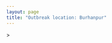 ```yaml
---
layout: page
title: "Outbreak location: Burhanpur"
---
```

<div id="mapid">
<script src="https://buda-magenta.github.io/hazard_map/load_map.js"></script>
><script>
var marker_outbreak = L.marker([26.269721, 82.994425],{"autoPan": true}).addTo(map); marker_outbreak.bindTooltip("Burhanpur").openTooltip();

var circle_1 = L.circle([20.993276, 75.839983], {"pane": "markerPane", "color": "red", "fill": true, "fillOpacity": 0.2, "fillRule": "evenodd", "lineCap": "round", "lineJoin": "round", "opacity": 1.0, "radius": 397585, "stroke": true, "weight": 2}).addTo(map);
circle_1.bindTooltip("Bhusawal<br>rank: 1<br>hazard index: 0.099396")

var circle_2 = L.circle([21.977864, 76.568828], {"pane": "markerPane", "color": "red", "fill": true, "fillOpacity": 0.2, "fillRule": "evenodd", "lineCap": "round", "lineJoin": "round", "opacity": 1.0, "radius": 160866, "stroke": true, "weight": 2}).addTo(map);
circle_2.bindTooltip("Khandwa<br>rank: 2<br>hazard index: 0.040217")

var circle_3 = L.circle([25.438130, 81.833800], {"pane": "markerPane", "color": "red", "fill": true, "fillOpacity": 0.2, "fillRule": "evenodd", "lineCap": "round", "lineJoin": "round", "opacity": 1.0, "radius": 143285, "stroke": true, "weight": 2}).addTo(map);
circle_3.bindTooltip("Allahabad<br>rank: 3<br>hazard index: 0.035821")

var circle_4 = L.circle([25.335649, 83.007629], {"pane": "markerPane", "color": "red", "fill": true, "fillOpacity": 0.2, "fillRule": "evenodd", "lineCap": "round", "lineJoin": "round", "opacity": 1.0, "radius": 140315, "stroke": true, "weight": 2}).addTo(map);
circle_4.bindTooltip("Varanasi<br>rank: 4<br>hazard index: 0.035079")

var circle_5 = L.circle([26.671329, 83.364583], {"pane": "markerPane", "color": "red", "fill": true, "fillOpacity": 0.2, "fillRule": "evenodd", "lineCap": "round", "lineJoin": "round", "opacity": 1.0, "radius": 69755, "stroke": true, "weight": 2}).addTo(map);
circle_5.bindTooltip("Gorakhpur<br>rank: 5<br>hazard index: 0.017439")

var circle_6 = L.circle([23.160894, 79.949770], {"pane": "markerPane", "color": "red", "fill": true, "fillOpacity": 0.2, "fillRule": "evenodd", "lineCap": "round", "lineJoin": "round", "opacity": 1.0, "radius": 61473, "stroke": true, "weight": 2}).addTo(map);
circle_6.bindTooltip("Jabalpur<br>rank: 6<br>hazard index: 0.015368")

var circle_7 = L.circle([19.075990, 72.877393], {"pane": "markerPane", "color": "red", "fill": true, "fillOpacity": 0.2, "fillRule": "evenodd", "lineCap": "round", "lineJoin": "round", "opacity": 1.0, "radius": 36265, "stroke": true, "weight": 2}).addTo(map);
circle_7.bindTooltip("Mumbai<br>rank: 7<br>hazard index: 0.009066")

var circle_8 = L.circle([26.055318, 82.993139], {"pane": "markerPane", "color": "red", "fill": true, "fillOpacity": 0.2, "fillRule": "evenodd", "lineCap": "round", "lineJoin": "round", "opacity": 1.0, "radius": 31450, "stroke": true, "weight": 2}).addTo(map);
circle_8.bindTooltip("Nizamabad<br>rank: 8<br>hazard index: 0.007863")

var circle_9 = L.circle([25.954628, 83.647350], {"pane": "markerPane", "color": "red", "fill": true, "fillOpacity": 0.2, "fillRule": "evenodd", "lineCap": "round", "lineJoin": "round", "opacity": 1.0, "radius": 29693, "stroke": true, "weight": 2}).addTo(map);
circle_9.bindTooltip("Maunath Bhanjan<br>rank: 9<br>hazard index: 0.007423")

var circle_10 = L.circle([25.623457, 84.596839], {"pane": "markerPane", "color": "red", "fill": true, "fillOpacity": 0.2, "fillRule": "evenodd", "lineCap": "round", "lineJoin": "round", "opacity": 1.0, "radius": 28161, "stroke": true, "weight": 2}).addTo(map);
circle_10.bindTooltip("Arrah<br>rank: 10<br>hazard index: 0.007040")

var circle_11 = L.circle([24.935635, 82.647701], {"pane": "markerPane", "color": "red", "fill": true, "fillOpacity": 0.2, "fillRule": "evenodd", "lineCap": "round", "lineJoin": "round", "opacity": 1.0, "radius": 26728, "stroke": true, "weight": 2}).addTo(map);
circle_11.bindTooltip("Mirzapur<br>rank: 11<br>hazard index: 0.006682")

var circle_12 = L.circle([21.170200, 72.831100], {"pane": "markerPane", "color": "red", "fill": true, "fillOpacity": 0.2, "fillRule": "evenodd", "lineCap": "round", "lineJoin": "round", "opacity": 1.0, "radius": 24765, "stroke": true, "weight": 2}).addTo(map);
circle_12.bindTooltip("Surat<br>rank: 12<br>hazard index: 0.006191")

var circle_13 = L.circle([18.521428, 73.854454], {"pane": "markerPane", "color": "red", "fill": true, "fillOpacity": 0.2, "fillRule": "evenodd", "lineCap": "round", "lineJoin": "round", "opacity": 1.0, "radius": 19594, "stroke": true, "weight": 2}).addTo(map);
circle_13.bindTooltip("Pune<br>rank: 13<br>hazard index: 0.004899")

var circle_14 = L.circle([25.264902, 82.985787], {"pane": "markerPane", "color": "red", "fill": true, "fillOpacity": 0.2, "fillRule": "evenodd", "lineCap": "round", "lineJoin": "round", "opacity": 1.0, "radius": 18581, "stroke": true, "weight": 2}).addTo(map);
circle_14.bindTooltip("Morvi<br>rank: 14<br>hazard index: 0.004645")

var circle_15 = L.circle([25.773344, 84.784977], {"pane": "markerPane", "color": "red", "fill": true, "fillOpacity": 0.2, "fillRule": "evenodd", "lineCap": "round", "lineJoin": "round", "opacity": 1.0, "radius": 13704, "stroke": true, "weight": 2}).addTo(map);
circle_15.bindTooltip("Chapra<br>rank: 15<br>hazard index: 0.003426")

var circle_16 = L.circle([26.791073, 84.560107], {"pane": "markerPane", "color": "red", "fill": true, "fillOpacity": 0.2, "fillRule": "evenodd", "lineCap": "round", "lineJoin": "round", "opacity": 1.0, "radius": 13467, "stroke": true, "weight": 2}).addTo(map);
circle_16.bindTooltip("Bettiah<br>rank: 16<br>hazard index: 0.003367")

var circle_17 = L.circle([27.059011, 84.206464], {"pane": "markerPane", "color": "red", "fill": true, "fillOpacity": 0.2, "fillRule": "evenodd", "lineCap": "round", "lineJoin": "round", "opacity": 1.0, "radius": 12795, "stroke": true, "weight": 2}).addTo(map);
circle_17.bindTooltip("Bagaha<br>rank: 17<br>hazard index: 0.003199")

var circle_18 = L.circle([21.149813, 79.082056], {"pane": "markerPane", "color": "red", "fill": true, "fillOpacity": 0.2, "fillRule": "evenodd", "lineCap": "round", "lineJoin": "round", "opacity": 1.0, "radius": 11937, "stroke": true, "weight": 2}).addTo(map);
circle_18.bindTooltip("Nagpur<br>rank: 18<br>hazard index: 0.002984")

var circle_19 = L.circle([24.900100, 84.018211], {"pane": "markerPane", "color": "red", "fill": true, "fillOpacity": 0.2, "fillRule": "evenodd", "lineCap": "round", "lineJoin": "round", "opacity": 1.0, "radius": 11650, "stroke": true, "weight": 2}).addTo(map);
circle_19.bindTooltip("Sasaram<br>rank: 19<br>hazard index: 0.002913")

var circle_20 = L.circle([26.250000, 81.250000], {"pane": "markerPane", "color": "red", "fill": true, "fillOpacity": 0.2, "fillRule": "evenodd", "lineCap": "round", "lineJoin": "round", "opacity": 1.0, "radius": 11389, "stroke": true, "weight": 2}).addTo(map);
circle_20.bindTooltip("Rae Bareli<br>rank: 20<br>hazard index: 0.002847")

var circle_21 = L.circle([20.843512, 75.525927], {"pane": "markerPane", "color": "red", "fill": true, "fillOpacity": 0.2, "fillRule": "evenodd", "lineCap": "round", "lineJoin": "round", "opacity": 1.0, "radius": 11161, "stroke": true, "weight": 2}).addTo(map);
circle_21.bindTooltip("Jalgaon<br>rank: 21<br>hazard index: 0.002790")

var circle_22 = L.circle([25.795593, 82.488341], {"pane": "markerPane", "color": "red", "fill": true, "fillOpacity": 0.2, "fillRule": "evenodd", "lineCap": "round", "lineJoin": "round", "opacity": 1.0, "radius": 10961, "stroke": true, "weight": 2}).addTo(map);
circle_22.bindTooltip("Jaunpur<br>rank: 22<br>hazard index: 0.002740")

var circle_23 = L.circle([25.895924, 82.437716], {"pane": "markerPane", "color": "red", "fill": true, "fillOpacity": 0.2, "fillRule": "evenodd", "lineCap": "round", "lineJoin": "round", "opacity": 1.0, "radius": 10722, "stroke": true, "weight": 2}).addTo(map);
circle_23.bindTooltip("Badlapur<br>rank: 23<br>hazard index: 0.002681")

var circle_24 = L.circle([25.280733, 83.125128], {"pane": "markerPane", "color": "red", "fill": true, "fillOpacity": 0.2, "fillRule": "evenodd", "lineCap": "round", "lineJoin": "round", "opacity": 1.0, "radius": 9927, "stroke": true, "weight": 2}).addTo(map);
circle_24.bindTooltip("Mughal Sarai<br>rank: 24<br>hazard index: 0.002482")

var circle_25 = L.circle([26.022697, 83.028873], {"pane": "markerPane", "color": "red", "fill": true, "fillOpacity": 0.2, "fillRule": "evenodd", "lineCap": "round", "lineJoin": "round", "opacity": 1.0, "radius": 9866, "stroke": true, "weight": 2}).addTo(map);
circle_25.bindTooltip("Azamgarh<br>rank: 25<br>hazard index: 0.002467")

var circle_26 = L.circle([26.423847, 83.762732], {"pane": "markerPane", "color": "red", "fill": true, "fillOpacity": 0.2, "fillRule": "evenodd", "lineCap": "round", "lineJoin": "round", "opacity": 1.0, "radius": 9800, "stroke": true, "weight": 2}).addTo(map);
circle_26.bindTooltip("Deoria<br>rank: 26<br>hazard index: 0.002450")

var circle_27 = L.circle([20.011247, 73.790236], {"pane": "markerPane", "color": "red", "fill": true, "fillOpacity": 0.2, "fillRule": "evenodd", "lineCap": "round", "lineJoin": "round", "opacity": 1.0, "radius": 9480, "stroke": true, "weight": 2}).addTo(map);
circle_27.bindTooltip("Nashik<br>rank: 27<br>hazard index: 0.002370")

var circle_28 = L.circle([25.572433, 83.609605], {"pane": "markerPane", "color": "red", "fill": true, "fillOpacity": 0.2, "fillRule": "evenodd", "lineCap": "round", "lineJoin": "round", "opacity": 1.0, "radius": 9387, "stroke": true, "weight": 2}).addTo(map);
circle_28.bindTooltip("Medinipur<br>rank: 28<br>hazard index: 0.002347")

var circle_29 = L.circle([26.131004, 84.391257], {"pane": "markerPane", "color": "red", "fill": true, "fillOpacity": 0.2, "fillRule": "evenodd", "lineCap": "round", "lineJoin": "round", "opacity": 1.0, "radius": 8852, "stroke": true, "weight": 2}).addTo(map);
circle_29.bindTooltip("Siwan<br>rank: 29<br>hazard index: 0.002213")

var circle_30 = L.circle([20.761862, 77.192172], {"pane": "markerPane", "color": "red", "fill": true, "fillOpacity": 0.2, "fillRule": "evenodd", "lineCap": "round", "lineJoin": "round", "opacity": 1.0, "radius": 8451, "stroke": true, "weight": 2}).addTo(map);
circle_30.bindTooltip("Akola<br>rank: 30<br>hazard index: 0.002113")

var circle_31 = L.circle([26.638076, 82.059024], {"pane": "markerPane", "color": "red", "fill": true, "fillOpacity": 0.2, "fillRule": "evenodd", "lineCap": "round", "lineJoin": "round", "opacity": 1.0, "radius": 8411, "stroke": true, "weight": 2}).addTo(map);
circle_31.bindTooltip("Faizabad<br>rank: 31<br>hazard index: 0.002103")

var circle_32 = L.circle([23.258486, 77.401989], {"pane": "markerPane", "color": "red", "fill": true, "fillOpacity": 0.2, "fillRule": "evenodd", "lineCap": "round", "lineJoin": "round", "opacity": 1.0, "radius": 8238, "stroke": true, "weight": 2}).addTo(map);
circle_32.bindTooltip("Bhopal<br>rank: 32<br>hazard index: 0.002060")

var circle_33 = L.circle([25.562071, 84.015672], {"pane": "markerPane", "color": "red", "fill": true, "fillOpacity": 0.2, "fillRule": "evenodd", "lineCap": "round", "lineJoin": "round", "opacity": 1.0, "radius": 8077, "stroke": true, "weight": 2}).addTo(map);
circle_33.bindTooltip("Buxar<br>rank: 33<br>hazard index: 0.002019")

var circle_34 = L.circle([24.500000, 81.000000], {"pane": "markerPane", "color": "red", "fill": true, "fillOpacity": 0.2, "fillRule": "evenodd", "lineCap": "round", "lineJoin": "round", "opacity": 1.0, "radius": 8014, "stroke": true, "weight": 2}).addTo(map);
circle_34.bindTooltip("Satna<br>rank: 34<br>hazard index: 0.002004")

var circle_35 = L.circle([25.877933, 84.119959], {"pane": "markerPane", "color": "red", "fill": true, "fillOpacity": 0.2, "fillRule": "evenodd", "lineCap": "round", "lineJoin": "round", "opacity": 1.0, "radius": 7690, "stroke": true, "weight": 2}).addTo(map);
circle_35.bindTooltip("Ballia<br>rank: 35<br>hazard index: 0.001923")

var circle_36 = L.circle([26.724789, 82.793269], {"pane": "markerPane", "color": "red", "fill": true, "fillOpacity": 0.2, "fillRule": "evenodd", "lineCap": "round", "lineJoin": "round", "opacity": 1.0, "radius": 7407, "stroke": true, "weight": 2}).addTo(map);
circle_36.bindTooltip("Basti<br>rank: 36<br>hazard index: 0.001852")

var circle_37 = L.circle([25.603508, 83.507454], {"pane": "markerPane", "color": "red", "fill": true, "fillOpacity": 0.2, "fillRule": "evenodd", "lineCap": "round", "lineJoin": "round", "opacity": 1.0, "radius": 7130, "stroke": true, "weight": 2}).addTo(map);
circle_37.bindTooltip("Ghazipur<br>rank: 37<br>hazard index: 0.001783")

var circle_38 = L.circle([27.109667, 81.918329], {"pane": "markerPane", "color": "red", "fill": true, "fillOpacity": 0.2, "fillRule": "evenodd", "lineCap": "round", "lineJoin": "round", "opacity": 1.0, "radius": 6941, "stroke": true, "weight": 2}).addTo(map);
circle_38.bindTooltip("Gonda<br>rank: 38<br>hazard index: 0.001735")

var circle_39 = L.circle([25.531031, 78.652689], {"pane": "markerPane", "color": "red", "fill": true, "fillOpacity": 0.2, "fillRule": "evenodd", "lineCap": "round", "lineJoin": "round", "opacity": 1.0, "radius": 6420, "stroke": true, "weight": 2}).addTo(map);
circle_39.bindTooltip("Jhansi<br>rank: 39<br>hazard index: 0.001605")

var circle_40 = L.circle([19.169335, 77.311013], {"pane": "markerPane", "color": "red", "fill": true, "fillOpacity": 0.2, "fillRule": "evenodd", "lineCap": "round", "lineJoin": "round", "opacity": 1.0, "radius": 6284, "stroke": true, "weight": 2}).addTo(map);
circle_40.bindTooltip("Nanded Waghala<br>rank: 40<br>hazard index: 0.001571")

var circle_41 = L.circle([25.609324, 85.123525], {"pane": "markerPane", "color": "red", "fill": true, "fillOpacity": 0.2, "fillRule": "evenodd", "lineCap": "round", "lineJoin": "round", "opacity": 1.0, "radius": 6077, "stroke": true, "weight": 2}).addTo(map);
circle_41.bindTooltip("Patna<br>rank: 41<br>hazard index: 0.001519")

var circle_42 = L.circle([22.720362, 75.868200], {"pane": "markerPane", "color": "red", "fill": true, "fillOpacity": 0.2, "fillRule": "evenodd", "lineCap": "round", "lineJoin": "round", "opacity": 1.0, "radius": 5813, "stroke": true, "weight": 2}).addTo(map);
circle_42.bindTooltip("Indore<br>rank: 42<br>hazard index: 0.001453")

var circle_43 = L.circle([26.460914, 80.321759], {"pane": "markerPane", "color": "red", "fill": true, "fillOpacity": 0.2, "fillRule": "evenodd", "lineCap": "round", "lineJoin": "round", "opacity": 1.0, "radius": 5808, "stroke": true, "weight": 2}).addTo(map);
circle_43.bindTooltip("Kanpur<br>rank: 43<br>hazard index: 0.001452")

var circle_44 = L.circle([26.242511, 82.296169], {"pane": "markerPane", "color": "red", "fill": true, "fillOpacity": 0.2, "fillRule": "evenodd", "lineCap": "round", "lineJoin": "round", "opacity": 1.0, "radius": 5466, "stroke": true, "weight": 2}).addTo(map);
circle_44.bindTooltip("Sultanpur<br>rank: 44<br>hazard index: 0.001367")

var circle_45 = L.circle([19.194329, 72.970178], {"pane": "markerPane", "color": "red", "fill": true, "fillOpacity": 0.2, "fillRule": "evenodd", "lineCap": "round", "lineJoin": "round", "opacity": 1.0, "radius": 5286, "stroke": true, "weight": 2}).addTo(map);
circle_45.bindTooltip("Thane<br>rank: 45<br>hazard index: 0.001322")

var circle_46 = L.circle([26.838100, 80.934600], {"pane": "markerPane", "color": "red", "fill": true, "fillOpacity": 0.2, "fillRule": "evenodd", "lineCap": "round", "lineJoin": "round", "opacity": 1.0, "radius": 5213, "stroke": true, "weight": 2}).addTo(map);
circle_46.bindTooltip("Lucknow<br>rank: 46<br>hazard index: 0.001303")

var circle_47 = L.circle([28.651718, 77.221939], {"pane": "markerPane", "color": "red", "fill": true, "fillOpacity": 0.2, "fillRule": "evenodd", "lineCap": "round", "lineJoin": "round", "opacity": 1.0, "radius": 4616, "stroke": true, "weight": 2}).addTo(map);
circle_47.bindTooltip("Delhi<br>rank: 47<br>hazard index: 0.001154")

var circle_48 = L.circle([20.030976, 79.358139], {"pane": "markerPane", "color": "red", "fill": true, "fillOpacity": 0.2, "fillRule": "evenodd", "lineCap": "round", "lineJoin": "round", "opacity": 1.0, "radius": 4417, "stroke": true, "weight": 2}).addTo(map);
circle_48.bindTooltip("Chandrapur<br>rank: 48<br>hazard index: 0.001104")

var circle_49 = L.circle([19.290314, 76.602903], {"pane": "markerPane", "color": "red", "fill": true, "fillOpacity": 0.2, "fillRule": "evenodd", "lineCap": "round", "lineJoin": "round", "opacity": 1.0, "radius": 3506, "stroke": true, "weight": 2}).addTo(map);
circle_49.bindTooltip("Parbhani<br>rank: 49<br>hazard index: 0.000877")

var circle_50 = L.circle([19.877263, 75.339024], {"pane": "markerPane", "color": "red", "fill": true, "fillOpacity": 0.2, "fillRule": "evenodd", "lineCap": "round", "lineJoin": "round", "opacity": 1.0, "radius": 3313, "stroke": true, "weight": 2}).addTo(map);
circle_50.bindTooltip("Aurangabad<br>rank: 50<br>hazard index: 0.000828")

var circle_51 = L.circle([19.918233, 75.868625], {"pane": "markerPane", "color": "red", "fill": true, "fillOpacity": 0.2, "fillRule": "evenodd", "lineCap": "round", "lineJoin": "round", "opacity": 1.0, "radius": 3257, "stroke": true, "weight": 2}).addTo(map);
circle_51.bindTooltip("Jalna<br>rank: 51<br>hazard index: 0.000814")

var circle_52 = L.circle([24.197443, 82.666145], {"pane": "markerPane", "color": "red", "fill": true, "fillOpacity": 0.2, "fillRule": "evenodd", "lineCap": "round", "lineJoin": "round", "opacity": 1.0, "radius": 2852, "stroke": true, "weight": 2}).addTo(map);
circle_52.bindTooltip("Singrauli<br>rank: 52<br>hazard index: 0.000713")

var circle_53 = L.circle([21.154541, 77.644296], {"pane": "markerPane", "color": "red", "fill": true, "fillOpacity": 0.2, "fillRule": "evenodd", "lineCap": "round", "lineJoin": "round", "opacity": 1.0, "radius": 2772, "stroke": true, "weight": 2}).addTo(map);
circle_53.bindTooltip("Amravati<br>rank: 53<br>hazard index: 0.000693")

var circle_54 = L.circle([22.305199, 70.802834], {"pane": "markerPane", "color": "red", "fill": true, "fillOpacity": 0.2, "fillRule": "evenodd", "lineCap": "round", "lineJoin": "round", "opacity": 1.0, "radius": 2744, "stroke": true, "weight": 2}).addTo(map);
circle_54.bindTooltip("Rajkot<br>rank: 54<br>hazard index: 0.000686")

var circle_55 = L.circle([27.209822, 79.048137], {"pane": "markerPane", "color": "red", "fill": true, "fillOpacity": 0.2, "fillRule": "evenodd", "lineCap": "round", "lineJoin": "round", "opacity": 1.0, "radius": 2635, "stroke": true, "weight": 2}).addTo(map);
circle_55.bindTooltip("Mainpuri<br>rank: 55<br>hazard index: 0.000659")

var circle_56 = L.circle([12.979120, 77.591300], {"pane": "markerPane", "color": "red", "fill": true, "fillOpacity": 0.2, "fillRule": "evenodd", "lineCap": "round", "lineJoin": "round", "opacity": 1.0, "radius": 2564, "stroke": true, "weight": 2}).addTo(map);
circle_56.bindTooltip("Bangalore<br>rank: 56<br>hazard index: 0.000641")

var circle_57 = L.circle([17.388786, 78.461065], {"pane": "markerPane", "color": "red", "fill": true, "fillOpacity": 0.2, "fillRule": "evenodd", "lineCap": "round", "lineJoin": "round", "opacity": 1.0, "radius": 2512, "stroke": true, "weight": 2}).addTo(map);
circle_57.bindTooltip("Hyderabad<br>rank: 57<br>hazard index: 0.000628")

var circle_58 = L.circle([19.250000, 74.750000], {"pane": "markerPane", "color": "red", "fill": true, "fillOpacity": 0.2, "fillRule": "evenodd", "lineCap": "round", "lineJoin": "round", "opacity": 1.0, "radius": 2313, "stroke": true, "weight": 2}).addTo(map);
circle_58.bindTooltip("Ahmadnagar<br>rank: 58<br>hazard index: 0.000578")

var circle_59 = L.circle([26.148658, 85.340013], {"pane": "markerPane", "color": "red", "fill": true, "fillOpacity": 0.2, "fillRule": "evenodd", "lineCap": "round", "lineJoin": "round", "opacity": 1.0, "radius": 2240, "stroke": true, "weight": 2}).addTo(map);
circle_59.bindTooltip("Muzaffarpur<br>rank: 59<br>hazard index: 0.000560")

var circle_60 = L.circle([27.985060, 80.753845], {"pane": "markerPane", "color": "red", "fill": true, "fillOpacity": 0.2, "fillRule": "evenodd", "lineCap": "round", "lineJoin": "round", "opacity": 1.0, "radius": 2032, "stroke": true, "weight": 2}).addTo(map);
circle_60.bindTooltip("Lakhimpur<br>rank: 60<br>hazard index: 0.000508")

var circle_61 = L.circle([25.623400, 85.041700], {"pane": "markerPane", "color": "red", "fill": true, "fillOpacity": 0.2, "fillRule": "evenodd", "lineCap": "round", "lineJoin": "round", "opacity": 1.0, "radius": 1934, "stroke": true, "weight": 2}).addTo(map);
circle_61.bindTooltip("Dinapur Nizamat<br>rank: 61<br>hazard index: 0.000484")

var circle_62 = L.circle([25.286698, 87.132254], {"pane": "markerPane", "color": "red", "fill": true, "fillOpacity": 0.2, "fillRule": "evenodd", "lineCap": "round", "lineJoin": "round", "opacity": 1.0, "radius": 1742, "stroke": true, "weight": 2}).addTo(map);
circle_62.bindTooltip("Bhagalpur<br>rank: 62<br>hazard index: 0.000436")

var circle_63 = L.circle([22.297314, 73.194257], {"pane": "markerPane", "color": "red", "fill": true, "fillOpacity": 0.2, "fillRule": "evenodd", "lineCap": "round", "lineJoin": "round", "opacity": 1.0, "radius": 1620, "stroke": true, "weight": 2}).addTo(map);
circle_63.bindTooltip("Vadodara<br>rank: 63<br>hazard index: 0.000405")

var circle_64 = L.circle([20.825623, 78.613146], {"pane": "markerPane", "color": "red", "fill": true, "fillOpacity": 0.2, "fillRule": "evenodd", "lineCap": "round", "lineJoin": "round", "opacity": 1.0, "radius": 1603, "stroke": true, "weight": 2}).addTo(map);
circle_64.bindTooltip("Wardha<br>rank: 64<br>hazard index: 0.000401")

var circle_65 = L.circle([25.196826, 76.000893], {"pane": "markerPane", "color": "red", "fill": true, "fillOpacity": 0.2, "fillRule": "evenodd", "lineCap": "round", "lineJoin": "round", "opacity": 1.0, "radius": 1549, "stroke": true, "weight": 2}).addTo(map);
circle_65.bindTooltip("Kota<br>rank: 65<br>hazard index: 0.000387")

var circle_66 = L.circle([23.174597, 75.785142], {"pane": "markerPane", "color": "red", "fill": true, "fillOpacity": 0.2, "fillRule": "evenodd", "lineCap": "round", "lineJoin": "round", "opacity": 1.0, "radius": 1535, "stroke": true, "weight": 2}).addTo(map);
circle_66.bindTooltip("Ujjain<br>rank: 66<br>hazard index: 0.000384")

var circle_67 = L.circle([18.627929, 73.800983], {"pane": "markerPane", "color": "red", "fill": true, "fillOpacity": 0.2, "fillRule": "evenodd", "lineCap": "round", "lineJoin": "round", "opacity": 1.0, "radius": 1457, "stroke": true, "weight": 2}).addTo(map);
circle_67.bindTooltip("Pimpri Chinchwad<br>rank: 67<br>hazard index: 0.000364")

var circle_68 = L.circle([22.541418, 88.357691], {"pane": "markerPane", "color": "red", "fill": true, "fillOpacity": 0.2, "fillRule": "evenodd", "lineCap": "round", "lineJoin": "round", "opacity": 1.0, "radius": 1439, "stroke": true, "weight": 2}).addTo(map);
circle_68.bindTooltip("Kolkata<br>rank: 68<br>hazard index: 0.000360")

var circle_69 = L.circle([20.259399, 76.976203], {"pane": "markerPane", "color": "red", "fill": true, "fillOpacity": 0.2, "fillRule": "evenodd", "lineCap": "round", "lineJoin": "round", "opacity": 1.0, "radius": 1396, "stroke": true, "weight": 2}).addTo(map);
circle_69.bindTooltip("Malegaon<br>rank: 69<br>hazard index: 0.000349")

var circle_70 = L.circle([23.021624, 72.579707], {"pane": "markerPane", "color": "red", "fill": true, "fillOpacity": 0.2, "fillRule": "evenodd", "lineCap": "round", "lineJoin": "round", "opacity": 1.0, "radius": 1191, "stroke": true, "weight": 2}).addTo(map);
circle_70.bindTooltip("Ahmedabad<br>rank: 70<br>hazard index: 0.000298")

var circle_71 = L.circle([18.434644, 79.132265], {"pane": "markerPane", "color": "red", "fill": true, "fillOpacity": 0.2, "fillRule": "evenodd", "lineCap": "round", "lineJoin": "round", "opacity": 1.0, "radius": 1137, "stroke": true, "weight": 2}).addTo(map);
circle_71.bindTooltip("Karimnagar<br>rank: 71<br>hazard index: 0.000284")

var circle_72 = L.circle([26.083143, 86.032571], {"pane": "markerPane", "color": "red", "fill": true, "fillOpacity": 0.2, "fillRule": "evenodd", "lineCap": "round", "lineJoin": "round", "opacity": 1.0, "radius": 1092, "stroke": true, "weight": 2}).addTo(map);
circle_72.bindTooltip("Darbhanga<br>rank: 72<br>hazard index: 0.000273")

var circle_73 = L.circle([23.809612, 78.759114], {"pane": "markerPane", "color": "red", "fill": true, "fillOpacity": 0.2, "fillRule": "evenodd", "lineCap": "round", "lineJoin": "round", "opacity": 1.0, "radius": 917, "stroke": true, "weight": 2}).addTo(map);
circle_73.bindTooltip("Sagar<br>rank: 73<br>hazard index: 0.000229")

var circle_74 = L.circle([23.833962, 80.392456], {"pane": "markerPane", "color": "red", "fill": true, "fillOpacity": 0.2, "fillRule": "evenodd", "lineCap": "round", "lineJoin": "round", "opacity": 1.0, "radius": 908, "stroke": true, "weight": 2}).addTo(map);
circle_74.bindTooltip("Murwara<br>rank: 74<br>hazard index: 0.000227")

var circle_75 = L.circle([23.000000, 76.166667], {"pane": "markerPane", "color": "red", "fill": true, "fillOpacity": 0.2, "fillRule": "evenodd", "lineCap": "round", "lineJoin": "round", "opacity": 1.0, "radius": 858, "stroke": true, "weight": 2}).addTo(map);
circle_75.bindTooltip("Dewas<br>rank: 75<br>hazard index: 0.000215")

var circle_76 = L.circle([21.365999, 74.284004], {"pane": "markerPane", "color": "red", "fill": true, "fillOpacity": 0.2, "fillRule": "evenodd", "lineCap": "round", "lineJoin": "round", "opacity": 1.0, "radius": 819, "stroke": true, "weight": 2}).addTo(map);
circle_76.bindTooltip("Nandurbar<br>rank: 76<br>hazard index: 0.000205")

var circle_77 = L.circle([24.759267, 81.655000], {"pane": "markerPane", "color": "red", "fill": true, "fillOpacity": 0.2, "fillRule": "evenodd", "lineCap": "round", "lineJoin": "round", "opacity": 1.0, "radius": 811, "stroke": true, "weight": 2}).addTo(map);
circle_77.bindTooltip("Rewa<br>rank: 77<br>hazard index: 0.000203")

var circle_78 = L.circle([19.261944, 73.194760], {"pane": "markerPane", "color": "red", "fill": true, "fillOpacity": 0.2, "fillRule": "evenodd", "lineCap": "round", "lineJoin": "round", "opacity": 1.0, "radius": 782, "stroke": true, "weight": 2}).addTo(map);
circle_78.bindTooltip("Ulhas Nagar<br>rank: 78<br>hazard index: 0.000196")

var circle_79 = L.circle([23.131954, 87.207397], {"pane": "markerPane", "color": "red", "fill": true, "fillOpacity": 0.2, "fillRule": "evenodd", "lineCap": "round", "lineJoin": "round", "opacity": 1.0, "radius": 763, "stroke": true, "weight": 2}).addTo(map);
circle_79.bindTooltip("Bankura<br>rank: 79<br>hazard index: 0.000191")

var circle_80 = L.circle([27.175255, 78.009816], {"pane": "markerPane", "color": "red", "fill": true, "fillOpacity": 0.2, "fillRule": "evenodd", "lineCap": "round", "lineJoin": "round", "opacity": 1.0, "radius": 762, "stroke": true, "weight": 2}).addTo(map);
circle_80.bindTooltip("Agra<br>rank: 80<br>hazard index: 0.000191")

var circle_81 = L.circle([22.600150, 77.926645], {"pane": "markerPane", "color": "red", "fill": true, "fillOpacity": 0.2, "fillRule": "evenodd", "lineCap": "round", "lineJoin": "round", "opacity": 1.0, "radius": 732, "stroke": true, "weight": 2}).addTo(map);
circle_81.bindTooltip("Hoshangabad<br>rank: 81<br>hazard index: 0.000183")

var circle_82 = L.circle([25.133173, 86.525040], {"pane": "markerPane", "color": "red", "fill": true, "fillOpacity": 0.2, "fillRule": "evenodd", "lineCap": "round", "lineJoin": "round", "opacity": 1.0, "radius": 721, "stroke": true, "weight": 2}).addTo(map);
circle_82.bindTooltip("Kharagpur<br>rank: 82<br>hazard index: 0.000180")

var circle_83 = L.circle([26.180598, 91.753943], {"pane": "markerPane", "color": "red", "fill": true, "fillOpacity": 0.2, "fillRule": "evenodd", "lineCap": "round", "lineJoin": "round", "opacity": 1.0, "radius": 696, "stroke": true, "weight": 2}).addTo(map);
circle_83.bindTooltip("Guwahati<br>rank: 83<br>hazard index: 0.000174")

var circle_84 = L.circle([23.122634, 83.198189], {"pane": "markerPane", "color": "red", "fill": true, "fillOpacity": 0.2, "fillRule": "evenodd", "lineCap": "round", "lineJoin": "round", "opacity": 1.0, "radius": 635, "stroke": true, "weight": 2}).addTo(map);
circle_84.bindTooltip("Ambikapur<br>rank: 84<br>hazard index: 0.000159")

var circle_85 = L.circle([23.916667, 78.000000], {"pane": "markerPane", "color": "red", "fill": true, "fillOpacity": 0.2, "fillRule": "evenodd", "lineCap": "round", "lineJoin": "round", "opacity": 1.0, "radius": 626, "stroke": true, "weight": 2}).addTo(map);
circle_85.bindTooltip("Vidisha<br>rank: 85<br>hazard index: 0.000157")

var circle_86 = L.circle([28.457876, 79.405571], {"pane": "markerPane", "color": "red", "fill": true, "fillOpacity": 0.2, "fillRule": "evenodd", "lineCap": "round", "lineJoin": "round", "opacity": 1.0, "radius": 601, "stroke": true, "weight": 2}).addTo(map);
circle_86.bindTooltip("Bareilly<br>rank: 86<br>hazard index: 0.000150")

var circle_87 = L.circle([22.383333, 82.133333], {"pane": "markerPane", "color": "red", "fill": true, "fillOpacity": 0.2, "fillRule": "evenodd", "lineCap": "round", "lineJoin": "round", "opacity": 1.0, "radius": 597, "stroke": true, "weight": 2}).addTo(map);
circle_87.bindTooltip("Bilaspur<br>rank: 87<br>hazard index: 0.000149")

var circle_88 = L.circle([27.633333, 77.583333], {"pane": "markerPane", "color": "red", "fill": true, "fillOpacity": 0.2, "fillRule": "evenodd", "lineCap": "round", "lineJoin": "round", "opacity": 1.0, "radius": 591, "stroke": true, "weight": 2}).addTo(map);
circle_88.bindTooltip("Mathura<br>rank: 88<br>hazard index: 0.000148")

var circle_89 = L.circle([21.818774, 75.606458], {"pane": "markerPane", "color": "red", "fill": true, "fillOpacity": 0.2, "fillRule": "evenodd", "lineCap": "round", "lineJoin": "round", "opacity": 1.0, "radius": 584, "stroke": true, "weight": 2}).addTo(map);
circle_89.bindTooltip("Khargone<br>rank: 89<br>hazard index: 0.000146")

var circle_90 = L.circle([21.237947, 81.633683], {"pane": "markerPane", "color": "red", "fill": true, "fillOpacity": 0.2, "fillRule": "evenodd", "lineCap": "round", "lineJoin": "round", "opacity": 1.0, "radius": 565, "stroke": true, "weight": 2}).addTo(map);
circle_90.bindTooltip("Raipur<br>rank: 90<br>hazard index: 0.000141")

var circle_91 = L.circle([26.669512, 84.957411], {"pane": "markerPane", "color": "red", "fill": true, "fillOpacity": 0.2, "fillRule": "evenodd", "lineCap": "round", "lineJoin": "round", "opacity": 1.0, "radius": 547, "stroke": true, "weight": 2}).addTo(map);
circle_91.bindTooltip("Motihari<br>rank: 91<br>hazard index: 0.000137")

var circle_92 = L.circle([25.720581, 85.255560], {"pane": "markerPane", "color": "red", "fill": true, "fillOpacity": 0.2, "fillRule": "evenodd", "lineCap": "round", "lineJoin": "round", "opacity": 1.0, "radius": 546, "stroke": true, "weight": 2}).addTo(map);
circle_92.bindTooltip("Hajipur<br>rank: 92<br>hazard index: 0.000137")

var circle_93 = L.circle([28.570784, 77.327107], {"pane": "markerPane", "color": "red", "fill": true, "fillOpacity": 0.2, "fillRule": "evenodd", "lineCap": "round", "lineJoin": "round", "opacity": 1.0, "radius": 537, "stroke": true, "weight": 2}).addTo(map);
circle_93.bindTooltip("Noida<br>rank: 93<br>hazard index: 0.000134")

var circle_94 = L.circle([19.500000, 78.500000], {"pane": "markerPane", "color": "red", "fill": true, "fillOpacity": 0.2, "fillRule": "evenodd", "lineCap": "round", "lineJoin": "round", "opacity": 1.0, "radius": 524, "stroke": true, "weight": 2}).addTo(map);
circle_94.bindTooltip("Adilabad<br>rank: 94<br>hazard index: 0.000131")

var circle_95 = L.circle([26.203725, 78.157363], {"pane": "markerPane", "color": "red", "fill": true, "fillOpacity": 0.2, "fillRule": "evenodd", "lineCap": "round", "lineJoin": "round", "opacity": 1.0, "radius": 509, "stroke": true, "weight": 2}).addTo(map);
circle_95.bindTooltip("Gwalior<br>rank: 95<br>hazard index: 0.000127")

var circle_96 = L.circle([26.915458, 75.818982], {"pane": "markerPane", "color": "red", "fill": true, "fillOpacity": 0.2, "fillRule": "evenodd", "lineCap": "round", "lineJoin": "round", "opacity": 1.0, "radius": 503, "stroke": true, "weight": 2}).addTo(map);
circle_96.bindTooltip("Jaipur<br>rank: 96<br>hazard index: 0.000126")

var circle_97 = L.circle([20.952407, 72.932383], {"pane": "markerPane", "color": "red", "fill": true, "fillOpacity": 0.2, "fillRule": "evenodd", "lineCap": "round", "lineJoin": "round", "opacity": 1.0, "radius": 466, "stroke": true, "weight": 2}).addTo(map);
circle_97.bindTooltip("Navsari<br>rank: 97<br>hazard index: 0.000117")

var circle_98 = L.circle([23.750000, 79.583333], {"pane": "markerPane", "color": "red", "fill": true, "fillOpacity": 0.2, "fillRule": "evenodd", "lineCap": "round", "lineJoin": "round", "opacity": 1.0, "radius": 463, "stroke": true, "weight": 2}).addTo(map);
circle_98.bindTooltip("Damoh<br>rank: 98<br>hazard index: 0.000116")

var circle_99 = L.circle([19.439885, 72.880383], {"pane": "markerPane", "color": "red", "fill": true, "fillOpacity": 0.2, "fillRule": "evenodd", "lineCap": "round", "lineJoin": "round", "opacity": 1.0, "radius": 436, "stroke": true, "weight": 2}).addTo(map);
circle_99.bindTooltip("Vasai<br>rank: 99<br>hazard index: 0.000109")

var circle_100 = L.circle([28.402979, 77.310384], {"pane": "markerPane", "color": "red", "fill": true, "fillOpacity": 0.2, "fillRule": "evenodd", "lineCap": "round", "lineJoin": "round", "opacity": 1.0, "radius": 430, "stroke": true, "weight": 2}).addTo(map);
circle_100.bindTooltip("Faridabad<br>rank: 100<br>hazard index: 0.000108")
</script>
</div>
